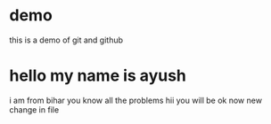 # demo
this is a demo of git and github
# hello my name is ayush
i am from bihar 
you know all the problems
hii you will be ok now
new change in file 